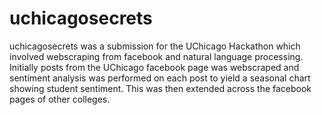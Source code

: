 # uchicagosecrets
uchicagosecrets was a submission for the UChicago Hackathon which involved webscraping from facebook and natural language processing. Initially posts from the UChicago facebook page was webscraped and sentiment analysis was performed on each post to yield a seasonal chart showing student sentiment. This was then extended across the facebook pages of other colleges.

